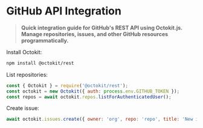 # GitHub API Integration

> **Quick integration guide for GitHub's REST API using Octokit.js. Manage repositories, issues, and other GitHub resources programmatically.**

Install Octokit:

```bash
npm install @octokit/rest
```

List repositories:

```javascript
const { Octokit } = require('@octokit/rest');
const octokit = new Octokit({ auth: process.env.GITHUB_TOKEN });
const repos = await octokit.repos.listForAuthenticatedUser();
```

Create issue:

```javascript
await octokit.issues.create({ owner: 'org', repo: 'repo', title: 'New issue' });
```
